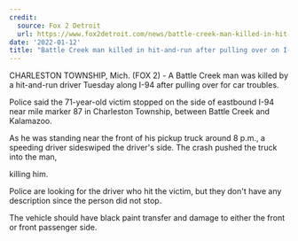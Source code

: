 ```yaml
---
credit:
  source: Fox 2 Detroit
  url: https://www.fox2detroit.com/news/battle-creek-man-killed-in-hit-and-run-after-pulling-over-on-i-94-for-vehicle-troubled130-5dd1-82db-021a5c8f873f.html
date: '2022-01-12'
title: "Battle Creek man killed in hit-and-run after pulling over on I-94 for vehicle trouble"
---
```

CHARLESTON TOWNSHIP, Mich. (FOX 2) - A Battle Creek man was killed by a hit-and-run driver Tuesday along I-94 after pulling over for car troubles.

Police said the 71-year-old victim stopped on the side of eastbound I-94 near mile marker 87 in Charleston Township, between Battle Creek and Kalamazoo.

As he was standing near the front of his pickup truck around 8 p.m., a speeding driver sideswiped the driver's side. The crash pushed the truck into the man, 

killing him.

Police are looking for the driver who hit the victim, but they don't have any description since the person did not stop.

The vehicle should have black paint transfer and damage to either the front or front passenger side.
